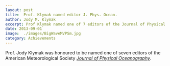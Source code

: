 ```yaml
---
layout: post
title:	Prof. Klymak named editor J. Phys. Ocean.
author:	Jody M. Klymak
excerpt: Prof Klymak named one of 7 editors of the Journal of Physical Oceanography
date: 2013-09-01
image:	./images/BigWaveMVPSm.jpg
category: Achievements
---
```


Prof. Jody Klymak was honoured to be named one of seven editors of the American Meteorological Society *[Journal of Physical Oceanography](http://www2.ametsoc.org/ams/index.cfm/publications/journals/journal-of-physical-oceanography/editors-and-staff-contacts/)*. 
